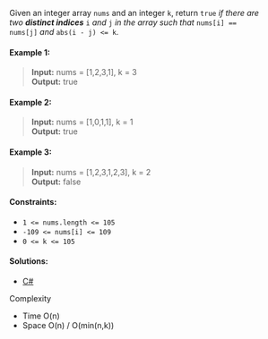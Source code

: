 Given an integer array `nums` and an integer `k`, return `true` _if there are two **distinct indices**_ `i` _and_ `j` _in the array such that_ `nums[i] == nums[j]` _and_ `abs(i - j) <= k`.

#### Example 1:

> **Input:** nums = [1,2,3,1], k = 3  
> **Output:** true

#### Example 2:

> **Input:** nums = [1,0,1,1], k = 1  
> **Output:** true

#### Example 3:

> **Input:** nums = [1,2,3,1,2,3], k = 2  
> **Output:** false

#### Constraints:

- `1 <= nums.length <= 105`
- `-109 <= nums[i] <= 109`
- `0 <= k <= 105`

#### Solutions:

- [C#](/hashmap/contains-duplicate-II/contains-duplicate-II.cs)

Complexity
- Time O(n)
- Space O(n) / O(min(n,k))